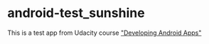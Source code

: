 # android-test_sunshine

This is a test app from Udacity course <a href="https://www.udacity.com/course/developing-android-apps--ud853">"Developing Android Apps"</a> 
